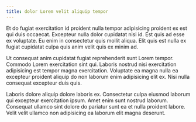 ```yaml
---
title: dolor Lorem velit aliquip tempor
---
```


Et do fugiat exercitation id proident nulla tempor adipisicing proident ex est qui duis occaecat. Excepteur nulla dolor cupidatat nisi id. Est quis ad esse ex voluptate. Eu enim in consectetur quis mollit aliqua. Elit quis est nulla ex fugiat cupidatat culpa quis anim velit quis ex minim ad.

Ut consequat anim cupidatat fugiat reprehenderit sunt Lorem tempor. Commodo Lorem exercitation sint qui. Laboris nostrud nisi exercitation adipisicing est tempor magna exercitation. Voluptate ea magna nulla ea excepteur proident aliquip do non laborum enim adipisicing elit ex. Nisi nulla consequat excepteur duis quis.

Laboris dolore aliquip dolore laboris ex. Consectetur culpa eiusmod laborum qui excepteur exercitation ipsum. Amet enim sunt nostrud laborum. Consequat ullamco sint dolore do pariatur sunt ea et nulla proident labore. Velit velit ullamco non adipisicing ea laborum elit magna deserunt.